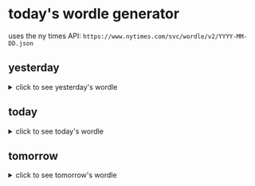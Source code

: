 # today's wordle generator

uses the ny times API: `https://www.nytimes.com/svc/wordle/v2/YYYY-MM-DD.json`

## yesterday

<details>
    <summary>click to see yesterday's wordle</summary>

    daunt

</details>

## today

<details>
    <summary>click to see today's wordle</summary>

    lumpy

</details>

## tomorrow

<details>
    <summary>click to see tomorrow's wordle</summary>

    rigid

</details>
